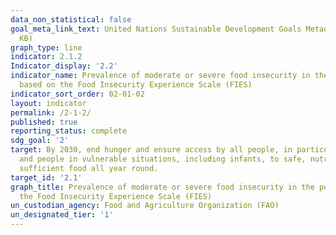 ```yaml
---
data_non_statistical: false
goal_meta_link_text: United Nations Sustainable Development Goals Metadata (PDF 426
  KB)
graph_type: line
indicator: 2.1.2
Indicator_display: '2.2'
indicator_name: Prevalence of moderate or severe food insecurity in the population,
  based on the Food Insecurity Experience Scale (FIES)
indicator_sort_order: 02-01-02
layout: indicator
permalink: /2-1-2/
published: true
reporting_status: complete
sdg_goal: '2'
target: By 2030, end hunger and ensure access by all people, in particular the poor
  and people in vulnerable situations, including infants, to safe, nutritious and
  sufficient food all year round.
target_id: '2.1'
graph_title: Prevalence of moderate or severe food insecurity in the population, based on
  the Food Insecurity Experience Scale (FIES)
un_custodian_agency: Food and Agriculture Organization (FAO)
un_designated_tier: '1'
---
```

